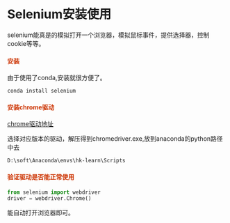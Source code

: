 # Selenium安装使用




selenium能真是的模拟打开一个浏览器，模拟鼠标事件，提供选择器，控制cookie等等。

#### <font color=#CC3300>安装</font>

由于使用了conda,安装就很方便了。

`conda install selenium`

#### <font color=#CC3300>安装chrome驱动</font>

[chrome驱动地址](https://chromedriver.storage.googleapis.com/index.html)

选择对应版本的驱动，解压得到chromedriver.exe,放到anaconda的python路径中去

`D:\soft\Anaconda\envs\hk-learn\Scripts`

#### <font color=#CC3300>验证驱动是否能正常使用</font>

```python
from selenium import webdriver
driver = webdriver.Chrome() 
```

能自动打开浏览器即可。